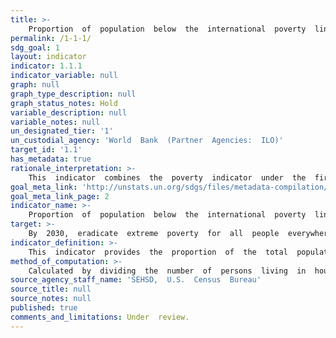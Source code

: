 ```yaml
---
title: >-  
	Proportion  of  population  below  the  international  poverty  line,  by  sex,  age,  employment  status  and  geographical  location  (urban/rural)
permalink: /1-1-1/
sdg_goal: 1
layout: indicator
indicator: 1.1.1
indicator_variable: null
graph: null
graph_type_description: null
graph_status_notes: Hold
variable_description: null
variable_notes: null
un_designated_tier: '1'
un_custodial_agency: 'World  Bank  (Partner  Agencies:  ILO)'
target_id: '1.1'
has_metadata: true
rationale_interpretation: >-  
	This  indicator  combines  the  poverty  indicator  under  the  first  target  (1a)  of  the  MDGs  on  the  eradication  of  poverty  with  the  corresponding  working  indicator  for  monitoring  the  second  target  (1b)  of  the  MDGs  on  decent  work.  By  combining  poverty  status  with  employment  status,  the  concept  of  the  working  poor  is  captured,  which  aims  to  measure  how  many  workers,  despite  being  in  employment,  live  in  poverty.
goal_meta_link: 'http://unstats.un.org/sdgs/files/metadata-compilation/Metadata-Goal-1.pdf'
goal_meta_link_page: 2
indicator_name: >-  
	Proportion  of  population  below  the  international  poverty  line,  by  sex,  age,  employment  status  and  geographical  location  (urban/rural)
target: >-  
	By  2030,  eradicate  extreme  poverty  for  all  people  everywhere,  currently  measured  as  people  living  on  less  than  $1.25  a  day.
indicator_definition: >-  
	This  indicator  provides  the  proportion  of  the  total  population  and  the  proportion  of  the  employed  population  living  in  households  with  per-capita  consumption  or  income  that  is  below  the  international  poverty  line  of  US$1.25.
method_of_computation: >-  
	Calculated  by  dividing  the  number  of  persons  living  in  households  below  the  poverty  line  (disaggregated  by  sex,  age  and  employment  status)  by  the  total  number  of  persons  (disaggregated  by  the  same  sex,  age  and  employment  status  groups).
source_agency_staff_name: 'SEHSD,  U.S.  Census  Bureau'
source_title: null
source_notes: null
published: true
comments_and_limitations: Under  review.  
---
```


